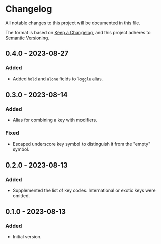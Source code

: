 # Changelog

All notable changes to this project will be documented in this file.

The format is based on [Keep a Changelog](https://keepachangelog.com/en/1.0.0/),
and this project adheres to [Semantic Versioning](https://semver.org/spec/v2.0.0.html).


## 0.4.0 - 2023-08-27

### Added

- Added `hold` and `alone` fields to `Toggle` alias.


## 0.3.0 - 2023-08-14

### Added

- Alias for combining a key with modifiers.

### Fixed

- Escaped underscore key symbol to distinguish it from the "empty" symbol.


## 0.2.0 - 2023-08-13

### Added

- Supplemented the list of key codes. International or exotic keys were omitted.


## 0.1.0 - 2023-08-13

### Added

- Initial version.
